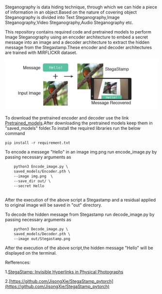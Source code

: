 Steganography is data hiding technique, through which we can hide a piece of information in an object.Based on the nature of covering object Steganography is divided into Text Steganography,Image Steganography,Video Steganography,Audio Steganography etc.


This repository contains required code and pretrained models to perform Image Steganography using an encoder architecture to embed a secret message into an image and a decoder architecture to extract the hidden message from the Stegastamp.These encoder and decoder architectures are trained with MIRFLICKR dataset.

![Teaser](https://github.com/sowdagar3/Steganography/blob/main/docs/teaser.png)

To download the pretrained encoder and decoder use the link [Pretrained_models](https://drive.google.com/drive/folders/102Gws6tW6zlAMpr7cYTG_0JE1mDaJWF9?usp=sharing).After downloading the pretrained models keep them in "saved_models" folder.To install the required libraries run the below command
```
pip install -r requirement.txt
```


To encode a messege "Hello" in an image img.png run encode_image.py by passing necessary arguments as

```
    python3 Encode_image.py \
    saved_models/Encoder.pth \
    --image img.png  \
    --save_dir out/ \
    --secret Hello
  
```
  
After the execution of the above script a Stegastamp and a residual applied to original image will be saved in "out" directory.
  
  
  
  
To decode the hidden message from Stegastamp run decode_image.py by passing necessary arguments as 
```
    python3 Decode_image.py \
    saved_models/Decoder.pth \
    --image out/Stegastamp.png

```   
 After the execution of the above script,the hidden message "Hello" will be displayed on the terminal.
 
 
Refferences:

1.[StegaStamp: Invisible Hyperlinks in Physical Photographs](https://arxiv.org/abs/1904.05343)

2.[https://github.com/JisongXie/StegaStamp_pytorch](https://github.com/JisongXie/StegaStamp_pytorch)
    
